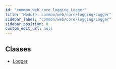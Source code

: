 ```yaml
---
id: "common_web_core_logging_Logger"
title: "Module: common/web/core/logging/Logger"
sidebar_label: "common/web/core/logging/Logger"
sidebar_position: 0
custom_edit_url: null
---
```


## Classes

- [Logger](../classes/common_web_core_logging_Logger.Logger.md)
